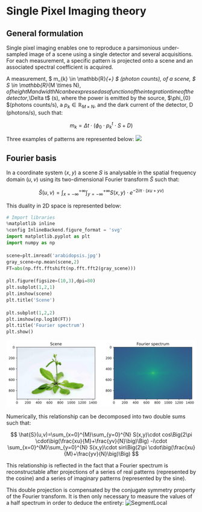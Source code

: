 # Single Pixel Imaging theory


## General formulation

Single pixel imaging enables one to reproduce a parsimonious under-sampled image of a scene using a single detector and several acquisitions. For each measurement, a specific pattern is projected onto a scene and an associated spectral coefficient is acquired.

A measurement, $ m_{k} \in \mathbb{R}_{+} $ (photon counts), of a scene, $ S \in \mathbb{R}_{M \times N}$, of height M and width N can be expressed as a function of the integration time of the detector,$\Delta t$ (s), where the power is emitted by the source, $\phi_{0} $(photons counts/s), a $p_{k} \in \mathbb{R}_{M \times N}$, and the dark current of the detector, D (photons/s), such that:

$$
m_{k}=\Delta t \cdot (\phi_{0} \cdot p_{k}^{t}\cdot S+D)
$$


Three examples of patterns are represented below:
<img src="attachment:patterns_examples.png" width="400">


## Fourier basis

In a coordinate system (𝑥, 𝑦) a scene 𝑆 is analysable in the spatial frequency domain (𝑢, 𝑣)  using its two-dimensional Fourier transform $\hat{S}$ such that:

$$
\hat{S}(u,v)=\int_{x=-\infty}^{+\infty}\int_{y=-\infty}^{+\infty} S(x,y)\cdot e^{-2i\pi \cdot(xu+yv)}
$$


This duality in 2D space is represented below:



```python
# Import libraries
%matplotlib inline
%config InlineBackend.figure_format = 'svg'
import matplotlib.pyplot as plt
import numpy as np

scene=plt.imread('arabidopsis.jpg')
gray_scene=np.mean(scene,2)
FT=abs(np.fft.fftshift(np.fft.fft2(gray_scene)))

plt.figure(figsize=(10,3),dpi=80)
plt.subplot(1,2,1)
plt.imshow(scene)
plt.title('Scene')
       
plt.subplot(1,2,2)
plt.imshow(np.log10(FT))
plt.title('Fourier spectrum')
plt.show()
```


    
![svg](output_1_0.svg)
    


Numerically, this relationship can be decomposed into two double sums such that:

$$
\hat{S}(u,v)=\sum_{x=0}^{M}\sum_{y=0}^{N} S(x,y)\cdot cos\Big(2\pi \cdot\big(\frac{xu}{M}+\frac{yv}{N}\big)\Big) -i\cdot \sum_{x=0}^{M}\sum_{y=0}^{N} S(x,y)\cdot sin\Big(2\pi \cdot\big(\frac{xu}{M}+\frac{yv}{N}\big)\Big)
$$

This relationship is reflected in the fact that a Fourier spectrum is reconstructable after projections of a series of real patterns (represented by the cosine) and a series of imaginary patterns (represented by the sine).

This double projection is compensated by the conjugate symmetry property of the Fourier transform. It is then only necessary to measure the values of a half spectrum in order to deduce the entirety:
![SegmentLocal](FourierSPI.gif "segment")


```python

```
